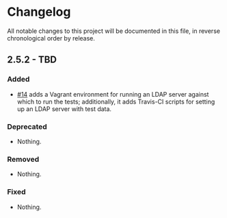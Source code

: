 # Changelog

All notable changes to this project will be documented in this file, in reverse chronological order by release.

## 2.5.2 - TBD

### Added

- [#14](https://github.com/zendframework/zend-ldap/pull/14) adds a Vagrant
  environment for running an LDAP server against which to run the tests;
  additionally, it adds Travis-CI scripts for setting up an LDAP server with
  test data.

### Deprecated

- Nothing.

### Removed

- Nothing.

### Fixed

- Nothing.
